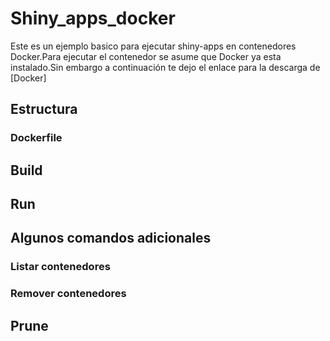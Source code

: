 # Shiny_apps_docker

Este es un ejemplo basico para ejecutar shiny-apps en contenedores Docker.Para ejecutar el contenedor se asume que Docker ya esta instalado.Sin embargo a continuación te dejo el enlace para la descarga de [Docker]


## Estructura

### Dockerfile

## Build

## Run

## Algunos comandos adicionales

### Listar contenedores

### Remover contenedores

## Prune
